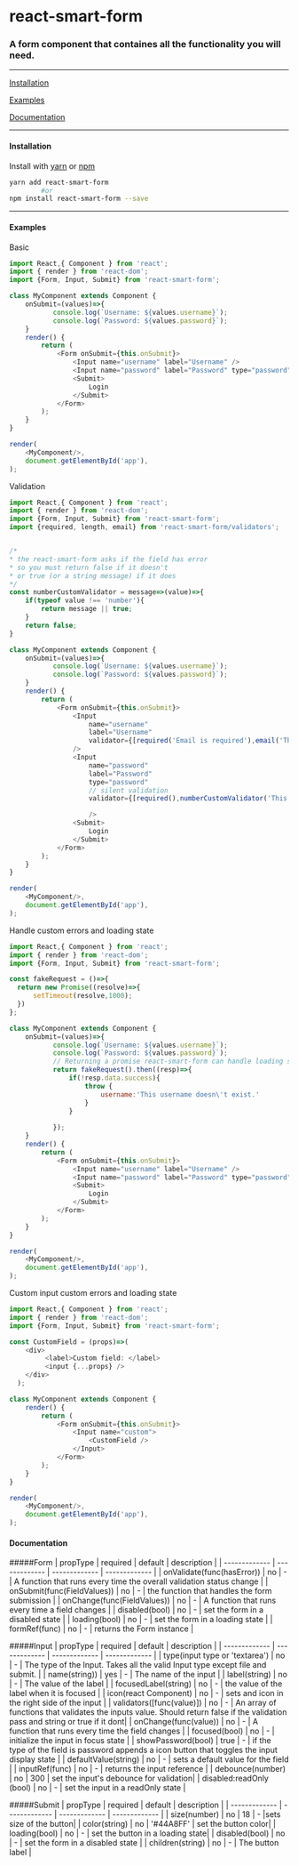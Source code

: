 # react-smart-form

### A form component that containes all the functionality you will need.

---


[Installation](#installation)

[Examples](http://ssbeefeater.github.io/react-smart-form)

[Documentation](#documentation)

---

#### Installation

Install with [yarn](https://yarnpkg.com) or [npm](https://www.npmjs.com/)

```sh
yarn add react-smart-form
        #or
npm install react-smart-form --save
```
---
#### Examples


Basic
```javascript
import React,{ Component } from 'react';
import { render } from 'react-dom';
import {Form, Input, Submit} from 'react-smart-form';

class MyComponent extends Component {
    onSubmit=(values)=>{
           console.log(`Username: ${values.username}`);
           console.log(`Password: ${values.password}`);
    }
    render() {
        return (
            <Form onSubmit={this.onSubmit}>
                <Input name="username" label="Username" />
                <Input name="password" label="Password" type="password" />
                <Submit>
                    Login
                </Submit>
            </Form>
        );
    }
}

render(
    <MyComponent/>,
    document.getElementById('app'),
);

```

Validation

```javascript
import React,{ Component } from 'react';
import { render } from 'react-dom';
import {Form, Input, Submit} from 'react-smart-form';
import {required, length, email} from 'react-smart-form/validators';


/* 
* the react-smart-form asks if the field has error 
* so you must return false if it doesn't 
* or true (or a string message) if it does
*/
const numberCustomValidator = message=>(value)=>{
    if(typeof value !== 'number'){
        return message || true;
    }
    return false;
}

class MyComponent extends Component {
    onSubmit=(values)=>{
           console.log(`Username: ${values.username}`);
           console.log(`Password: ${values.password}`);
    }
    render() {
        return (
            <Form onSubmit={this.onSubmit}>
                <Input 
                    name="username" 
                    label="Username" 
                    validator={[required('Email is required'),email('This is not correct email.')]}
                />
                <Input 
                    name="password" 
                    label="Password" 
                    type="password" 
                    // silent validation
                    validator={[required(),numberCustomValidator('This must be a number')]}

                    />
                <Submit>
                    Login
                </Submit>
            </Form>
        );
    }
}

render(
    <MyComponent/>,
    document.getElementById('app'),
);

```

Handle custom errors and loading state
```javascript
import React,{ Component } from 'react';
import { render } from 'react-dom';
import {Form, Input, Submit} from 'react-smart-form';

const fakeRequest = ()=>{
  return new Promise((resolve)=>{
      setTimeout(resolve,1000);
  })  
};

class MyComponent extends Component {
    onSubmit=(values)=>{
           console.log(`Username: ${values.username}`);
           console.log(`Password: ${values.password}`);
           // Returning a promise react-smart-form can handle loading state of the form.
           return fakeRequest().then((resp)=>{
               if(!resp.data.success){
                   throw {
                       username:'This username doesn\'t exist.'
                   }    
               }
               
           });
    }
    render() {
        return (
            <Form onSubmit={this.onSubmit}>
                <Input name="username" label="Username" />
                <Input name="password" label="Password" type="password" />
                <Submit>
                    Login
                </Submit>
            </Form>
        );
    }
}

render(
    <MyComponent/>,
    document.getElementById('app'),
);

```



Custom input custom errors and loading state
```javascript
import React,{ Component } from 'react';
import { render } from 'react-dom';
import {Form, Input, Submit} from 'react-smart-form';

const CustomField = (props)=>(
    <div>
         <label>Custom field: </label>
         <input {...props} />
    </div>
  );

class MyComponent extends Component {
    render() {
        return (
            <Form onSubmit={this.onSubmit}>
                <Input name="custom">
                    <CustomField />
                </Input>
            </Form>
        );
    }
}

render(
    <MyComponent/>,
    document.getElementById('app'),
);

```


#### Documentation


#####Form
| propType  | required | default  | description |
| ------------- | ------------- | ------------- | ------------- |
| onValidate(func(hasError)) | no | - | A function that runs every time the overall validation status change |
| onSubmit(func(FieldValues)) | no | - | the function that handles the form submission |
| onChange(func(FieldValues)) | no | - | A function that runs every time a field changes |
| disabled(bool) | no | - | set the form in a disabled state |
| loading(bool) | no | - | set the form in a loading state |
| formRef(func) | no | - | returns the Form instance |

#####Input
| propType  | required | default  | description |
| ------------- | ------------- | ------------- | ------------- |
| type(input type or 'textarea') | no | - | The type of the Input. Takes all the valid Input type except file and submit. |
| name(string)) | yes | - | The name of the input |
| label(string) | no | - | The value of the label |
| focusedLabel(string) | no | - | the value of the label when it is focused |
| icon(react Component) | no | - | sets and icon in the right side of the input |
| validators([func(value)]) | no | - | An array of functions that validates the inputs value. Should return false if the validation pass and string or true if it dont|
| onChange(func(value)) | no | - | A function that runs every time the field changes |
| focused(bool) | no | - | initialize the input in focus state |
| showPassword(bool) | true | - | if the type of the field is password appends a icon button that toggles the input display state |
| defaultValue(string) | no | - | sets a default value for the field |
| inputRef(func) | no | - | returns the input reference |
| debounce(number) | no | 300 | set the input's debounce for validation|
| disabled:readOnly (bool) | no | - | set the input in a readOnly state |

#####Submit
| propType  | required | default  | description |
| ------------- | ------------- | ------------- | ------------- |
| size(number) | no | 18 | - |sets size of the button|
| color(string) | no | '#44A8FF' | set the button color|
| loading(bool) | no | - | set the button in a loading state|
| disabled(bool) | no | - | set the form in a disabled state |
| children(string) | no | - | The button label |
